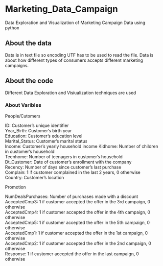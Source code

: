 # Marketing_Data_Campaign
Data Exploration and Visualization of Marketing Campaign Data using python
## About the data
Data is in text file so encoding UTF has to be used to read the file.
Data is about how different types of consumers accepts different marketing campaigns.
## About the code
Different Data Exploration and Visiualization techniques are used
### About Varibles



People/Cutomers



ID: Customer’s unique identifier <br>
Year_Birth: Customer’s birth year <br>
Education: Customer’s education level <br>
Marital_Status: Customer’s marital status <br>
Income: Customer’s yearly household income
Kidhome: Number of children in customer’s household <br>
Teenhome: Number of teenagers in customer’s household <br>
Dt_Customer: Date of customer’s enrollment with the company <br>
Recency: Number of days since customer’s last purchase <br>
Complain: 1 if customer complained in the last 2 years, 0 otherwise <br>
Country: Customer’s location <br>





Promotion <br>



NumDealsPurchases: Number of purchases made with a discount <br>
AcceptedCmp3: 1 if customer accepted the offer in the 3rd campaign, 0 otherwise <br>
AcceptedCmp4: 1 if customer accepted the offer in the 4th campaign, 0 otherwise <br>
AcceptedCmp5: 1 if customer accepted the offer in the 5th campaign, 0 otherwise <br>
AcceptedCmp1: 1 if customer accepted the offer in the 1st campaign, 0 otherwise <br>
AcceptedCmp2: 1 if customer accepted the offer in the 2nd campaign, 0 otherwise <br>
Response: 1 if customer accepted the offer in the last campaign, 0 otherwise <br>

